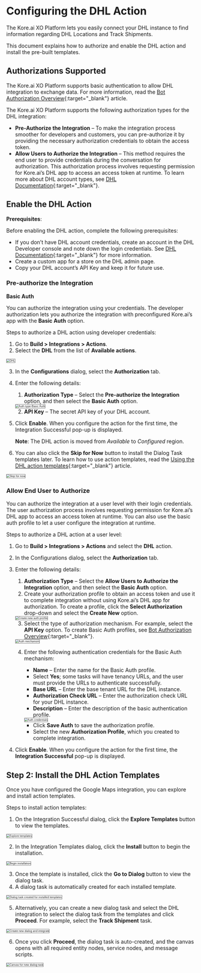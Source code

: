 # **Configuring the DHL Action**

The Kore.ai XO Platform lets you easily connect your DHL instance to find information regarding DHL Locations and Track Shipments.

This document explains how to authorize and enable the DHL action and install the pre-built templates.


## Authorizations Supported

The Kore.ai XO Platform supports basic authentication to allow DHL integration to exchange data. For more information, read the [Bot Authorization Overview](https://developer.kore.ai/docs/bots/advanced-topics/authorization/bot-authentication/){:target="_blank"} article.

The Kore.ai XO Platform supports the following authorization types for the DHL integration:

* **Pre-Authorize the Integration** – To make the integration process smoother for developers and customers, you can pre-authorize it by providing the necessary authorization credentials to obtain the access token.
* **Allow Users to Authorize the Integration** – This method requires the end user to provide credentials during the conversation for authorization. This authorization process involves requesting permission for Kore.ai’s DHL app to access an access token at runtime. To learn more about DHL account types, see [DHL Documentation](https://developer.dhl.com/documentation){:target="_blank"}.


## Enable the DHL Action

**Prerequisites**:

Before enabling the DHL action, complete the following prerequisites:

* If you don’t have DHL account credentials, create an account in the DHL Developer console and note down the login credentials. See [DHL Documentation](https://developer.dhl.com/documentation){:target="_blank"} for more information.
* Create a custom app for a store on the DHL admin page.
* Copy your DHL account’s API Key and keep it for future use.


### Pre-authorize the Integration

**Basic Auth**

You can authorize the integration using your credentials. The developer authorization lets you authorize the integration with preconfigured Kore.ai’s app with the **Basic Auth** option.

Steps to authorize a DHL action using developer credentials:

1. Go to **Build > Integrations > Actions**.
2. Select the **DHL** from the list of **Available actions**.  
<img src="../images/dhl-action-img1.png" alt="DHL" title="DHL" style="border: 1px solid gray;zoom:50%;"/>

3. In the **Configurations** dialog, select the **Authorization** tab.
4. Enter the following details:
    1. **Authorization Type** – Select the **Pre-authorize the Integration** option, and then select the **Basic Auth** option.  
    <img src="../images/dhl-action-img2.png" alt="Auth type-Basic Auth" title="Auth type-Basic Auth" style="border: 1px solid gray;zoom:50%;"/>

    2. **API Key** – The secret API key of your DHL account.
5. Click **Enable**. When you configure the action for the first time, the Integration Successful pop-up is displayed.

    **Note**: The DHL action is moved from _Available_ to _Configured_ region.
6. You can also click the **Skip for Now** button to install the Dialog Task templates later. To learn how to use action templates, read the [Using the DHL action templates](../using-the-dhl-action-templates/){:target="_blank"} article.  
<img src="../images/dhl-action-img4.png" alt="Skip for now" title="Skip for now" style="border: 1px solid gray;zoom:50%;"/>

### Allow End User to Authorize

You can authorize the integration at a user level with their login credentials. The user authorization process involves requesting permission for Kore.ai’s DHL app to access an access token at runtime. You can also use the basic auth profile to let a user configure the integration at runtime.

Steps to authorize a DHL action at a user level:

1. Go to **Build > Integrations > Actions** and select the **DHL** action.
2. In the Configurations dialog, select the **Authorization** tab.
3. Enter the following details:
    1. **Authorization Type** – Select the **Allow Users to Authorize the Integration** option, and then select the **Basic Auth** option.
    2. Create your authorization profile to obtain an access token and use it to complete integration without using Kore.ai’s DHL app for authorization. To create a profile, click the **Select Authorization** drop-down and select the **Create New** option.  
    <img src="../images/dhl-action-img5.png" alt="Create new auth profile" title="Create new auth profile" style="border: 1px solid gray;zoom:50%;"/>

    3. Select the type of authorization mechanism. For example, select the **API Key** option. To create Basic Auth profiles, see [Bot Authorization Overview](https://developer.kore.ai/docs/bots/advanced-topics/authorization/bot-authentication/){:target="_blank"}.  
    <img src="../images/dhl-action-img6.png" alt="Auth mechanism" title="Auth mechanism" style="border: 1px solid gray;zoom:50%;"/>

    4. Enter the following authentication credentials for the Basic Auth mechanism:
        * **Name** – Enter the name for the Basic Auth profile.
        * Select **Yes**; some tasks will have tenancy URLs, and the user must provide the URLs to authenticate successfully.
        * **Base URL** – Enter the base tenant URL for the DHL instance.
        * **Authorization Check URL** – Enter the authorization check URL for your DHL instance.
        * **Description** – Enter the description of the basic authentication profile.  
        <img src="../images/dhl-action-img7.png" alt="Auth credentials" title="Auth credentials" style="border: 1px solid gray;zoom:50%;"/>

        * Click **Save Auth** to save the authorization profile.
        * Select the new **Authorization Profile**, which you created to complete integration.
4. Click **Enable**. When you configure the action for the first time, the **Integration Successful** pop-up is displayed.


## Step 2: Install the DHL Action Templates

Once you have configured the Google Maps integration, you can explore and install action templates.

Steps to install action templates:

1. On the Integration Successful dialog, click the **Explore Templates** button to view the templates.  
<img src="../images/dhl-action-img8.png" alt="Explore templates" title="Explore templates" style="border: 1px solid gray;zoom:50%;"/>

2. In the Integration Templates dialog, click the **Install** button to begin the installation.  
<img src="../images/dhl-action-img9.png" alt="Begin installation" title="Begin installation" style="border: 1px solid gray;zoom:50%;"/>

3. Once the template is installed, click the **Go to Dialog** button to view the dialog task.
4. A dialog task is automatically created for each installed template.  
<img src="../images/dhl-action-img10.png" alt="Dialog task created for installed templates" title="Dialog tasks created for installed templates" style="border: 1px solid gray;zoom:50%;"/>

5. Alternatively, you can create a new dialog task and select the DHL integration to select the dialog task from the templates and click **Proceed**. For example, select the **Track Shipment** task.  
<img src="../images/dhl-action-img11-tem-img2.png" alt="Create new dialog and integrate" title="Create new dialog and integrate" style="border: 1px solid gray;zoom:50%;"/>

6. Once you click **Proceed**, the dialog task is auto-created, and the canvas opens with all required entity nodes, service nodes, and message scripts.  
<img src="../images/dhl-action-img12-tem-img4.png" alt="Canvas for new dialog task" title="Canvas for new dialog task" style="border: 1px solid gray;zoom:50%;"/>